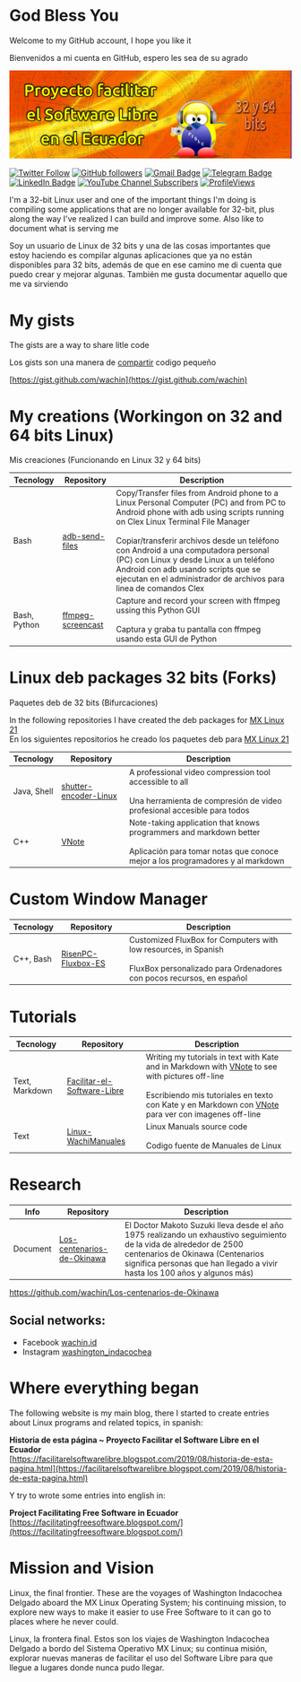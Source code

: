 # God Bless You
Welcome to my GitHub account, I hope you like it

Bienvenidos a mi cuenta en GitHub, espero les sea de su agrado

![](vx_images/20544300826596.png)

[![Twitter Follow](https://img.shields.io/twitter/follow/wachin_id?style=social)](https://twitter.com/intent/follow?screen_name=wachin_id)
[![GitHub followers](https://img.shields.io/github/followers/wachin?label=Follow&style=social)](https://github.com/wachin/?tab=follow)
[![Gmail Badge](https://img.shields.io/badge/-wachin.id@gmail.com-c14438?style=social&logo=Gmail&logoColor=red&link=mailto:wachin.id@gmail.com)](mailto:wachin.id@gmail.com)
[![Telegram Badge](https://img.shields.io/badge/-Telegram-c14438?style=social&logo=Telegram&logoColor=red&link=https://t.me/pfsle)](https://t.me/pfslee)
[![LinkedIn Badge](https://img.shields.io/badge/-LinkedIn-blue?style=social&logo=Linkedin&logoColor=blue&link=https://www.linkedin.com/in/wachin/)](https://www.linkedin.com/in/wachin/)
[![YouTube Channel Subscribers](https://img.shields.io/youtube/channel/subscribers/UC3iYPG22R0QXL5pF2ssDUmw?style=social)](https://www.youtube.com/channel/UC3iYPG22R0QXL5pF2ssDUmw)
[![ProfileViews](https://komarev.com/ghpvc/?username=wachin&color=red&style=flat)](https://komarev.com/ghpvc/?username=wachin)

I'm a 32-bit Linux user and one of the important things I'm doing is compiling some applications that are no longer available for 32-bit, plus along the way I've realized I can build and improve some. Also like to document what is serving me

Soy un usuario de Linux de 32 bits y una de las cosas importantes que estoy haciendo es compilar algunas aplicaciones que ya no están disponibles para 32 bits, además de que en ese camino me di cuenta que puedo crear y mejorar algunas. También me gusta documentar aquello que me va sirviendo

# My gists
The gists are a way to share litle code

Los gists son una manera de [compartir](https://gist.github.com/renatojobal/cebf28c1f7d941f18aa7129074c5ac2d) codigo pequeño

[https://gist.github.com/wachin](https://gist.github.com/wachin)


# My creations (Workingon on 32 and 64 bits Linux)
Mis creaciones (Funcionando en Linux 32 y 64 bits)

|  Tecnology  |                                      Repository                                      |                                                                                                                                                                                                          Description                                                                                                                                                                                                           |
| ----------- | ------------------------------------------------------------------------------------ | ------------------------------------------------------------------------------------------------------------------------------------------------------------------------------------------------------------------------------------------------------------------------------------------------------------------------------------------------------------------------------------------------------------------------------ |
| Bash        | [adb-send-files](https://github.com/wachin/adb-send-files)                           | Copy/Transfer files from Android phone to a Linux Personal Computer (PC) and from PC to Android phone with adb using scripts running on Clex Linux Terminal File Manager <br/> <br/> Copiar/transferir archivos desde un teléfono con Android a una computadora personal (PC) con Linux y desde Linux a un teléfono Android con adb usando scripts que se ejecutan en el administrador de archivos para linea de comandos Clex |
| Bash, Python        | [ffmpeg-screencast](https://github.com/wachin/ffmpeg-screencast)                     | Capture and record your screen with ffmpeg ussing this Python GUI <br/> <br/> Captura y graba tu pantalla con ffmpeg usando esta GUI de Python            |                                                                                                                                                                 |


# Linux deb packages 32 bits (Forks) 
Paquetes deb de 32 bits (Bifurcaciones)

In the following repositories I have created the deb packages for [MX Linux 21](https://mxlinux.org/)  
En los siguientes repositorios he creado los paquetes deb para [MX Linux 21](https://mxlinux.org/)  

|  Tecnology  |                                Repository                                |                                                                          Description                                                                          |
| ----------- | ------------------------------------------------------------------------ | ------------------------------------------------------------------------------------------------------------------------------------------------------------- |
| Java, Shell | [shutter-encoder-Linux](https://github.com/wachin/shutter-encoder-Linux) | A professional video compression tool accessible to all <br/> <br/> Una herramienta de compresión de video profesional accesible para todos                   |
| C++         | [VNote](https://github.com/wachin/vnote-fork)                            | Note-taking application that knows programmers and markdown better <br/> <br/> Aplicación para tomar notas que conoce mejor a los programadores y al markdown |


# Custom Window Manager 
|  Tecnology  |                                      Repository                                      |                                                                                                                                                                                                          Description                                                                                                                                                                                                           |
| ----------- | ------------------------------------------------------------------------------------ | ------------------------------------------------------------------------------------------------------------------------------------------------------------------------------------------------------------------------------------------------------------------------------------------------------------------------------------------------------------------------------------------------------------------------------ |
| C++, Bash   | [RisenPC-Fluxbox-ES](https://github.com/wachin/RisenPC-Fluxbox-ES)                   | Customized FluxBox for Computers with low resources, in Spanish <br/> <br/> FluxBox personalizado para Ordenadores con pocos recursos, en español                                                                                                                                                                                                                                                                              |


# Tutorials
|  Tecnology     |                                      Repository                                      |                                                                                                                                                                                                          Description                                                                                                                                                                                                        |
| -------------- | ------------------------------------------------------------------------------------ | --------------------------------------------------------------------------------------------------------------------------------------------------------------------------------------------------------------------------------------------------------------------------------------------------------------------------------------------------------------------------------------------------------------------------- |
| Text, Markdown | [Facilitar-el-Software-Libre](https://github.com/wachin/Facilitar-el-Software-Libre) | Writing my tutorials in text with Kate and in Markdown with [VNote](https://github.com/wachin/vnote) to see with pictures off-line <br/> <br/> Escribiendo mis tutoriales en texto con Kate y en Markdown con [VNote](https://github.com/wachin/vnote) para ver con imagenes off-line                                                                                                                                       |                                                                                                                                                              |
| Text           | [Linux-WachiManuales](https://github.com/wachin/Linux-WachiManuales)                 | Linux Manuals source code <br/> <br/> Codigo fuente de Manuales de Linux                                                                                                                                                                                                                                                                                                                                                    |

# Research
|  Info     |                                      Repository                                    |                                                                                                                                                                                                          Description                                                                        |
| --------- | ---------------------------------------------------------------------------------- | ------------------------------------------------------------------------------------------------------------------------------------------------------------------------------------------------------------------------------------------------------------------------------------------- |
| Document  | [Los-centenarios-de-Okinawa](https://github.com/wachin/Los-centenarios-de-Okinawa) | El Doctor Makoto Suzuki lleva desde el año 1975 realizando un exhaustivo seguimiento de la vida de alrededor de 2500 centenarios de Okinawa (Centenarios significa personas que han llegado a vivir hasta los 100 años y algunos más)                                                       |



https://github.com/wachin/Los-centenarios-de-Okinawa


## Social networks: 
- Facebook [wachin.id](https://www.facebook.com/wachin.id)  
- Instagram [washington_indacochea](https://www.instagram.com/washington_indacochea/)  

# Where everything began
The following website is my main blog, there I started to create entries about Linux programs and related topics, in spanish:

**Historia de esta página ~ Proyecto Facilitar el Software Libre en el Ecuador**  
[https://facilitarelsoftwarelibre.blogspot.com/2019/08/historia-de-esta-pagina.html](https://facilitarelsoftwarelibre.blogspot.com/2019/08/historia-de-esta-pagina.html)

Y try to wrote some entries into english in:

**Project Facilitating Free Software in Ecuador**  
[https://facilitatingfreesoftware.blogspot.com/](https://facilitatingfreesoftware.blogspot.com/)

# Mission and Vision
Linux, the final frontier. These are the voyages of Washington Indacochea Delgado aboard the MX Linux Operating System; his continuing mission, to explore new ways to make it easier to use Free Software to it can go to places where he never could.

Linux, la frontera final. Estos son los viajes de Washington Indacochea Delgado a bordo del Sistema Operativo MX Linux; su continua misión, explorar nuevas maneras de facilitar el uso del Software Libre para que llegue a lugares donde nunca pudo llegar.





